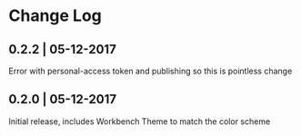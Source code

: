 # Change Log
## 0.2.2 | 05-12-2017
Error with personal-access token and publishing so this is pointless change
## 0.2.0 | 05-12-2017
Initial release, includes Workbench Theme to match the color scheme
